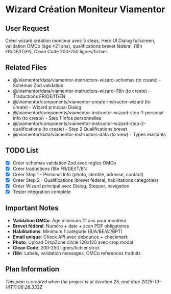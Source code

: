 # Wizard Création Moniteur Viamentor

## User Request
Créer wizard création moniteur avec 5 steps, Hero UI Dialog fullscreen, validation OMCo (âge ≥21 ans), qualifications brevet fédéral, i18n FR/DE/IT/EN, Clean Code 200-250 lignes/fichier.

## Related Files
- @/viamentor/data/viamentor-instructors-wizard-schemas (to create) - Schémas Zod validation
- @/viamentor/data/viamentor-instructors-wizard-i18n (to create) - Traductions FR/DE/IT/EN
- @/viamentor/components/viamentor-create-instructor-wizard (to create) - Wizard principal Dialog
- @/viamentor/components/viamentor-instructor-wizard-step-1-personal-info (to create) - Step 1 Infos personnelles
- @/viamentor/components/viamentor-instructor-wizard-step-2-qualifications (to create) - Step 2 Qualifications brevet
- @/viamentor/data/viamentor-instructors-data (to view) - Types existants

## TODO List
- [x] Créer schémas validation Zod avec règles OMCo
- [x] Créer traductions i18n FR/DE/IT/EN
- [x] Créer Step 1 - Personal Info (photo, identité, adresse, contact)
- [x] Créer Step 2 - Qualifications (brevet fédéral, habilitations catégories)
- [x] Créer Wizard principal avec Dialog, Stepper, navigation
- [x] Tester intégration complète

## Important Notes
- **Validation OMCo**: Âge minimum 21 ans pour moniteur
- **Brevet fédéral**: Numéro + date + scan PDF obligatoires
- **Habilitations**: Minimum 1 catégorie (B/A/BE/A1/BPT)
- **Email unique**: Check API avec debounce + checkmark
- **Photo**: Upload DropZone circle 120x120 avec crop modal
- **Clean Code**: 200-250 lignes/fichier strict
- **i18n**: Labels, validation messages, OMCo references traduits
  
## Plan Information
*This plan is created when the project is at iteration 25, and date 2025-10-14T11:06:28.333Z*

